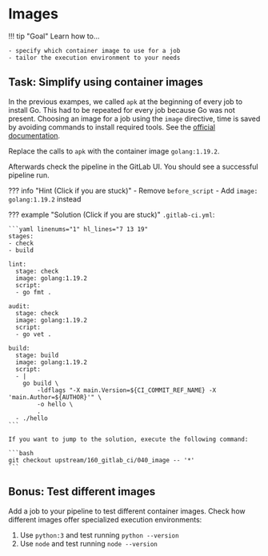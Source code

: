 # Images

!!! tip "Goal"
    Learn how to...

    - specify which container image to use for a job
    - tailor the execution environment to your needs

## Task: Simplify using container images

In the previous exampes, we called `apk` at the beginning of every job to install Go. This had to be repeated for every job because Go was not present. Choosing an image for a job using the `image` directive, time is saved by avoiding commands to install required tools. See the [official documentation](https://docs.gitlab.com/ee/ci/yaml/#image).

Replace the calls to `apk` with the container image `golang:1.19.2`.

Afterwards check the pipeline in the GitLab UI. You should see a successful pipeline run.

??? info "Hint (Click if you are stuck)"
    - Remove `before_script`
    - Add `image: golang:1.19.2` instead

??? example "Solution (Click if you are stuck)"
    `.gitlab-ci.yml`:
    
    ```yaml linenums="1" hl_lines="7 13 19"
    stages:
    - check
    - build

    lint:
      stage: check
      image: golang:1.19.2
      script:
      - go fmt .

    audit:
      stage: check
      image: golang:1.19.2
      script:
      - go vet .

    build:
      stage: build
      image: golang:1.19.2
      script:
      - |
        go build \
            -ldflags "-X main.Version=${CI_COMMIT_REF_NAME} -X 'main.Author=${AUTHOR}'" \
            -o hello \
            .
      - ./hello
    ```
    
    If you want to jump to the solution, execute the following command:

    ```bash
    git checkout upstream/160_gitlab_ci/040_image -- '*'
    ```

## Bonus: Test different images

Add a job to your pipeline to test different container images. Check how different images offer specialized execution environments:

1. Use `python:3` and test running `python --version`
1. Use `node` and test running `node --version`

